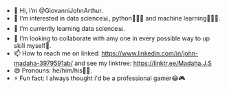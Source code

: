 - 👋 Hi, I’m @GiovanniJohnArthur.
- 👀 I’m interested in data science📊, python👨🏾‍💻 and machine learning👨🏾‍🏫.
- 🌱 I’m currently learning data science📊.
- 💞️ I’m looking to collaborate with amy one in every possible way to up skill myself🎒.
- 📫 How to reach me on linked: https://www.linkedin.com/in/john-madaha-3979591ab/ and see my linktree: https://linktr.ee/Madaha.J.S
- 😄 Pronouns: he/him/his👨🏾.
- ⚡ Fun fact: I always thought i'd be a professional gamer😂🎮

<!---
GiovanniJohnArthur/GiovanniJohnArthur is a ✨ special ✨ repository because its `README.md` (this file) appears on your GitHub profile.
You can click the Preview link to take a look at your changes.
--->
